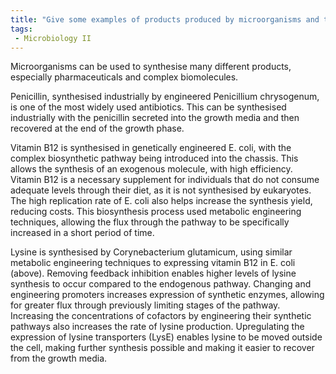 ```yaml
---
title: "Give some examples of products produced by microorganisms and the microbes that produce them. "
tags:
 - Microbiology II
---
```

Microorganisms can be used to synthesise many different products, especially pharmaceuticals and complex biomolecules.  

Penicillin, synthesised industrially by engineered Penicillium chrysogenum, is one of the most widely used antibiotics. This can be synthesised industrially with the penicillin secreted into the growth media and then recovered at the end of the growth phase.  

Vitamin B12 is synthesised in genetically engineered E. coli, with the complex biosynthetic pathway being introduced into the chassis. This allows the synthesis of an exogenous molecule, with high efficiency. Vitamin B12 is a necessary supplement for individuals that do not consume adequate levels through their diet, as it is not synthesised by eukaryotes. The high replication rate of E. coli also helps increase the synthesis yield, reducing costs. This biosynthesis process used metabolic engineering techniques, allowing the flux through the pathway to be specifically increased in a short period of time.  

Lysine is synthesised by Corynebacterium glutamicum, using similar metabolic engineering techniques to expressing vitamin B12 in E. coli (above). Removing feedback inhibition enables higher levels of lysine synthesis to occur compared to the endogenous pathway. Changing and engineering promoters increases expression of synthetic enzymes, allowing for greater flux through previously limiting stages of the pathway. Increasing the concentrations of cofactors by engineering their synthetic pathways also increases the rate of lysine production. Upregulating the expression of lysine transporters (LysE) enables lysine to be moved outside the cell, making further synthesis possible and making it easier to recover from the growth media.  
